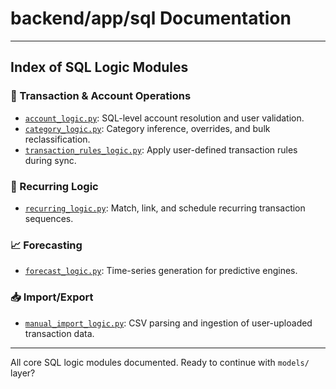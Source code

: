 # backend/app/sql Documentation

---

## Index of SQL Logic Modules

### 🧮 Transaction & Account Operations

- [`account_logic.py`](../../backend/app/sql/account_logic.py): SQL-level account resolution and user validation.
- [`category_logic.py`](../../backend/app/sql/category_logic.py): Category inference, overrides, and bulk reclassification.
- [`transaction_rules_logic.py`](../../backend/app/sql/transaction_rules_logic.md): Apply user-defined transaction rules during sync.

### 🔁 Recurring Logic

- [`recurring_logic.py`](../../backend/app/sql/recurring_logic.py): Match, link, and schedule recurring transaction sequences.

### 📈 Forecasting

- [`forecast_logic.py`](../../backend/app/sql/forecast_logic.py): Time-series generation for predictive engines.

### 📥 Import/Export

- [`manual_import_logic.py`](../../backend/app/sql/manual_import_logic.py): CSV parsing and ingestion of user-uploaded transaction data.


---

All core SQL logic modules documented. Ready to continue with `models/` layer?
